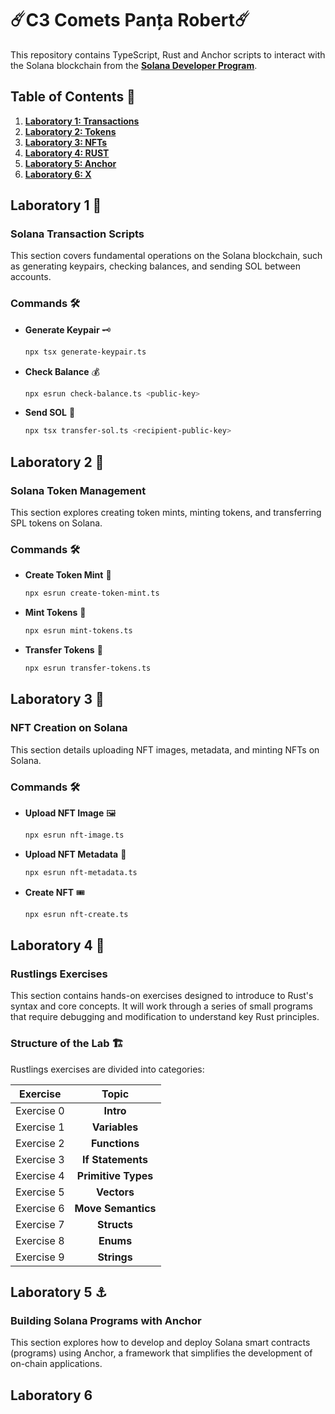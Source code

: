 #  ☄️C3 Comets Panța Robert☄️

This repository contains TypeScript, Rust and Anchor scripts to interact with the Solana blockchain from the **[Solana Developer Program](https://cometsweb3.space/solana-c3)**.

## Table of Contents 📑
1. [**Laboratory 1: Transactions**](#laboratory-1-)
2. [**Laboratory 2: Tokens**](#laboratory-2-)
3. [**Laboratory 3: NFTs**](#laboratory-3-)
4. [**Laboratory 4: RUST**](#laboratory-4-)
5. [**Laboratory 5: Anchor**](#laboratory-5-)
6. [**Laboratory 6: X**](#laboratory-6-)

## Laboratory 1 🚀
### Solana Transaction Scripts
This section covers fundamental operations on the Solana blockchain, such as generating keypairs, checking balances, and sending SOL between accounts.

### Commands 🛠️
- **Generate Keypair** 🗝️
  ```sh
  npx tsx generate-keypair.ts
  ```
- **Check Balance** 💰
  ```sh
  npx esrun check-balance.ts <public-key>
  ```
- **Send SOL** 💸
  ```sh
  npx tsx transfer-sol.ts <recipient-public-key>
  ```

## Laboratory 2 🌟
### Solana Token Management
This section explores creating token mints, minting tokens, and transferring SPL tokens on Solana.

### Commands 🛠️
- **Create Token Mint** 🏦
  ```sh
  npx esrun create-token-mint.ts
  ```
- **Mint Tokens** 🏅
  ```sh
  npx esrun mint-tokens.ts
  ```
- **Transfer Tokens** 🔄
  ```sh
  npx esrun transfer-tokens.ts
  ```

## Laboratory 3 🎨
### NFT Creation on Solana
This section details uploading NFT images, metadata, and minting NFTs on Solana.

### Commands 🛠️
- **Upload NFT Image** 🖼️
  ```sh
  npx esrun nft-image.ts
  ```
- **Upload NFT Metadata** 📜
  ```sh
  npx esrun nft-metadata.ts
  ```
- **Create NFT** 🎟️
  ```sh
  npx esrun nft-create.ts
  ```

## Laboratory 4 🦀
### Rustlings Exercises
This section contains hands-on exercises designed to introduce to Rust's syntax and core concepts. It will work through a series of small programs that require debugging and modification to understand key Rust principles. 

### Structure of the Lab 🏗️

Rustlings exercises are divided into categories:

| Exercise   | Topic                   |
|:---------:|:-----------------------:|
| Exercise 0 | **Intro**               |
| Exercise 1 | **Variables**           |
| Exercise 2 | **Functions**           |
| Exercise 3 | **If Statements**       |
| Exercise 4 | **Primitive Types**     |
| Exercise 5 | **Vectors**             |
| Exercise 6 | **Move Semantics**      |
| Exercise 7 | **Structs**             |
| Exercise 8 | **Enums**               |
| Exercise 9 | **Strings**             |

## Laboratory 5 ⚓
### Building Solana Programs with Anchor
This section explores how to develop and deploy Solana smart contracts (programs) using Anchor, a framework that simplifies the development of on-chain applications.



## Laboratory 6 
###

